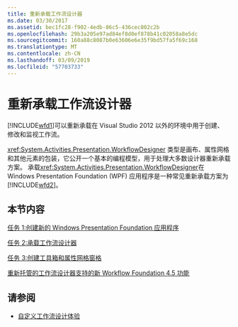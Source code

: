 ```yaml
---
title: 重新承载工作流设计器
ms.date: 03/30/2017
ms.assetid: bec1fc28-f902-4edb-86c5-436cec802c2b
ms.openlocfilehash: 29b3a205e97ad84ef8d0ef878b41c02058a8e5dc
ms.sourcegitcommit: 160a88c8087b0e63606e6e35f9bd57fa5f69c168
ms.translationtype: MT
ms.contentlocale: zh-CN
ms.lasthandoff: 03/09/2019
ms.locfileid: "57703733"
---
```

# <a name="rehosting-the-workflow-designer"></a>重新承载工作流设计器
[!INCLUDE[wfd1](../../../includes/wfd1-md.md)]可以重新承载在 Visual Studio 2012 以外的环境中用于创建、 修改和监视工作流。

 <xref:System.Activities.Presentation.WorkflowDesigner> 类型是画布、属性网格和其他元素的包装，它公开一个基本的编程模型，用于处理大多数设计器重新承载方案。 承载<xref:System.Activities.Presentation.WorkflowDesigner>在 Windows Presentation Foundation (WPF) 应用程序是一种常见重新承载方案为[!INCLUDE[wfd2](../../../includes/wfd2-md.md)]。

## <a name="in-this-section"></a>本节内容
 [任务 1:创建新的 Windows Presentation Foundation 应用程序](task-1-create-a-new-wpf-app.md)

 [任务 2:承载工作流设计器](task-2-host-the-workflow-designer.md)

 [任务 3:创建工具箱和属性网格窗格](task-3-create-the-toolbox-and-propertygrid-panes.md)

 [重新托管的工作流设计器支持的新 Workflow Foundation 4.5 功能](wf-features-in-the-rehosted-workflow-designer.md)

## <a name="see-also"></a>请参阅
- [自定义工作流设计体验](customizing-the-workflow-design-experience.md)
